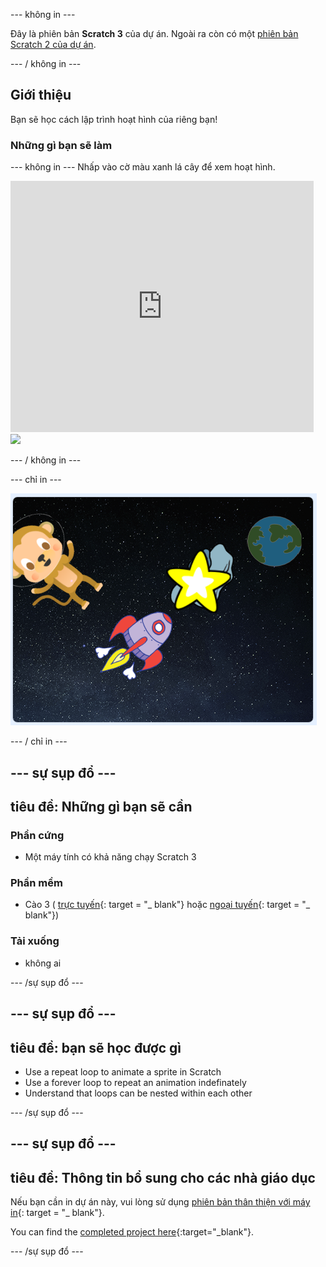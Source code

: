 \--- không in \---

Đây là phiên bản **Scratch 3** của dự án. Ngoài ra còn có một [phiên bản Scratch 2 của dự án](https://projects.raspberrypi.org/en/projects/lost-in-space-scratch2).

\--- / không in \---

## Giới thiệu

Bạn sẽ học cách lập trình hoạt hình của riêng bạn!

### Những gì bạn sẽ làm

\--- không in \--- Nhấp vào cờ màu xanh lá cây để xem hoạt hình.

<div class="scratch-preview">
  <iframe allowtransparency="true" width="485" height="402" src="https://scratch.mit.edu/projects/embed/276873231/?autostart=false" frameborder="0" scrolling="no"></iframe>
  <img src="images/space-final.png">
</div>

\--- / không in \---

\--- chỉ in \---

![Hoàn thành dự án](images/showcase_static.png)

\--- / chỉ in \---

## \--- sự sụp đổ \---

## tiêu đề: Những gì bạn sẽ cần

### Phần cứng

- Một máy tính có khả năng chạy Scratch 3

### Phần mềm

- Cào 3 ( [trực tuyến](http://rpf.io/scratchon){: target = "_ blank"} hoặc [ngoại tuyến](http://rpf.io/scratchoff){: target = "_ blank"})

### Tải xuống

- không ai

\--- /sự sụp đổ \---

## \--- sự sụp đổ \---

## tiêu đề: bạn sẽ học được gì

- Use a repeat loop to animate a sprite in Scratch
- Use a forever loop to repeat an animation indefinately
- Understand that loops can be nested within each other

\--- /sự sụp đổ \---

## \--- sự sụp đổ \---

## tiêu đề: Thông tin bổ sung cho các nhà giáo dục

Nếu bạn cần in dự án này, vui lòng sử dụng [phiên bản thân thiện với máy in](https://projects.raspberrypi.org/en/projects/lost-in-space/print){: target = "_ blank"}.

You can find the [completed project here](http://rpf.io/p/en/lost-in-space-get){:target="_blank"}.

\--- /sự sụp đổ \---